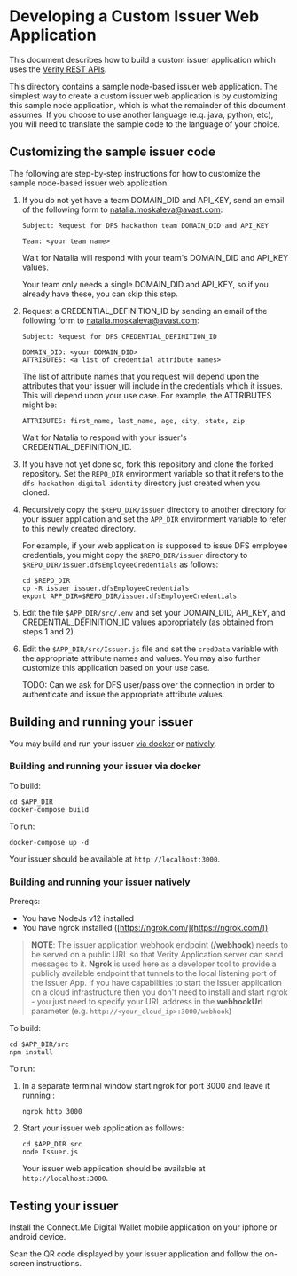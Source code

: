 # Developing a Custom Issuer Web Application

This document describes how to build a custom issuer application which uses the [Verity REST APIs](https://gitlab.com/evernym/verity/verity-sdk#rest-api).

This directory contains a sample node-based issuer web application.  The simplest way to create a custom issuer web application is by customizing this sample node application, which is what the remainder of this document assumes.  If you choose to use another language (e.q. java, python, etc), you will need to translate the sample code to the language of your choice.

## Customizing the sample issuer code

The following are step-by-step instructions for how to customize the sample node-based issuer web application.

1. If you do not yet have a team DOMAIN_DID and API_KEY, send an email of the following form to natalia.moskaleva@avast.com:

   ```
   Subject: Request for DFS hackathon team DOMAIN_DID and API_KEY

   Team: <your team name>
   ```

   Wait for Natalia will respond with your team's DOMAIN_DID and API_KEY values.
   
   Your team only needs a single DOMAIN_DID and API_KEY, so if you already have these, you can skip this step.

2. Request a CREDENTIAL_DEFINITION_ID by sending an email of the following form to natalia.moskaleva@avast.com:

      ```
      Subject: Request for DFS CREDENTIAL_DEFINITION_ID
   
      DOMAIN_DID: <your DOMAIN_DID>
      ATTRIBUTES: <a list of credential attribute names>
      ```

      The list of attribute names that you request will depend upon the attributes that your issuer will include in the credentials which it issues.  This will depend upon your use case.  For example, the ATTRIBUTES might be:
      ```
      ATTRIBUTES: first_name, last_name, age, city, state, zip
      ```

      Wait for Natalia to respond with your issuer's CREDENTIAL_DEFINITION_ID.

3. If you have not yet done so, fork this repository and clone the forked repository.  Set the `REPO_DIR` environment variable so that it refers to the `dfs-hackathon-digital-identity` directory just created when you cloned. 

4. Recursively copy the `$REPO_DIR/issuer` directory to another directory for your issuer application and set the `APP_DIR` environment variable to refer to this newly created directory.

   For example, if your web application is supposed to issue DFS employee credentials, you might copy the `$REPO_DIR/issuer` directory to `$REPO_DIR/issuer.dfsEmployeeCredentials` as follows:

   ```
   cd $REPO_DIR
   cp -R issuer issuer.dfsEmployeeCredentials
   export APP_DIR=$REPO_DIR/issuer.dfsEmployeeCredentials
   ```

5. Edit the file `$APP_DIR/src/.env` and set your DOMAIN_DID, API_KEY, and CREDENTIAL_DEFINITION_ID values appropriately (as obtained from steps 1 and 2).

6. Edit the `$APP_DIR/src/Issuer.js` file and set the `credData` variable with the appropriate attribute names and values.  You may also further customize this application based on your use case.

   TODO: Can we ask for DFS user/pass over the connection in order to authenticate and issue the appropriate attribute values.

## Building and running your issuer

You may build and run your issuer [via docker](#building-and-running-your-issuer-via-docker) or [natively](#building-and-running-your-issuer-natively).

### Building and running your issuer via docker

To build:

```
cd $APP_DIR
docker-compose build
```

To run:

```
docker-compose up -d
```

Your issuer should be available at `http://localhost:3000`.

### Building and running your issuer natively

Prereqs:
   - You have NodeJs v12 installed
   - You have ngrok installed ([https://ngrok.com/](https://ngrok.com/))

> **NOTE**: The issuer application webhook endpoint (**/webhook**) needs to be served on a public URL so that Verity Application server can send messages to it. **Ngrok** is used here as a developer tool to provide a publicly available endpoint that tunnels to the local listening port of the Issuer App. If you have capabilities to start the Issuer application on a cloud infrastructure then you don't need to install and start ngrok - you just need to specify your URL address in the **webhookUrl** parameter (e.g. `http://<your_cloud_ip>:3000/webhook`)

To build:

```
cd $APP_DIR/src
npm install
```

To run:

1. In a separate terminal window start ngrok for port 3000 and leave it running :

   ```
   ngrok http 3000
   ```

2. Start your issuer web application as follows:

   ```
   cd $APP_DIR src
   node Issuer.js
   ```

   Your issuer web application should be available at `http://localhost:3000`.

## Testing your issuer

Install the Connect.Me Digital Wallet mobile application on your iphone or android device.

Scan the QR code displayed by your issuer application and follow the on-screen instructions.